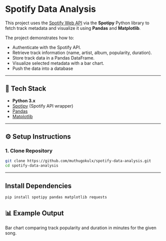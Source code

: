# Spotify Data Analysis

This project uses the [Spotify Web API](https://developer.spotify.com/documentation/web-api/) via the **Spotipy** Python library to fetch track metadata and visualize it using **Pandas** and **Matplotlib**.  

The project demonstrates how to:
- Authenticate with the Spotify API.
- Retrieve track information (name, artist, album, popularity, duration).
- Store track data in a Pandas DataFrame.
- Visualize selected metadata with a bar chart.
- Push the data into a database

---

## 🔧 Tech Stack
- **Python 3.x**
- [Spotipy](https://spotipy.readthedocs.io/) (Spotify API wrapper)
- [Pandas](https://pandas.pydata.org/)
- [Matplotlib](https://matplotlib.org/)

---

## ⚙️ Setup Instructions

### 1. Clone Repository
```bash
git clone https://github.com/muthugokulx/spotify-data-analysis.git
cd spotify-data-analysis
```
---

## Install Dependencies
```bash
pip install spotipy pandas matplotlib requests

```

## 📊 Example Output

Bar chart comparing track popularity and duration in minutes for the given song.



